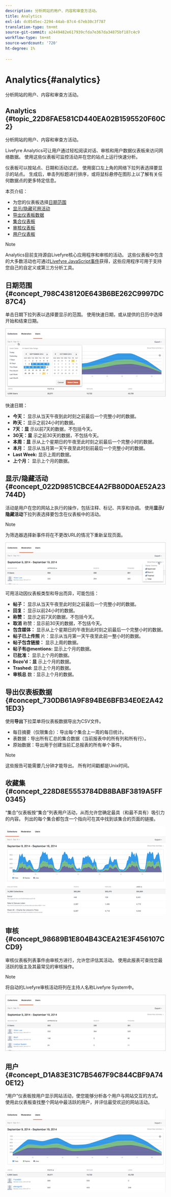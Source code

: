 ```yaml
---
description: 分析网站的用户、内容和审查方活动。
title: Analytics
exl-id: dc0545ec-2294-44ab-87c4-67eb30c3f787
translation-type: tm+mt
source-git-commit: a2449482e617939cfda7e367da34875bf187c4c9
workflow-type: tm+mt
source-wordcount: '720'
ht-degree: 1%

---
```


# Analytics{#analytics}

分析网站的用户、内容和审查方活动。

## Analytics {#topic_22D8FAE581CD440EA02B1595520F60C2}

分析网站的用户、内容和审查方活动。

Livefyre Analytics可让用户通过轻松阅读对话、审核和用户数据仪表板来访问网络数据。 使用这些仪表板可监控活动并在您的站点上运行快速分析。

仪表板可以按站点、日期和活动过滤。 使用窗口左上角的网络下拉列表选择要显示的站点。 生成后，单击列标题进行排序，或将鼠标悬停在图形上以了解有关任何数据点的更多特定信息。

本页介绍：

* 为您的仪表板选择[日期范围](https://answers.livefyre.com/livefyre-studio-version-1/studio/analytics/#DateRange)
* [显示/隐藏可用活动](https://answers.livefyre.com/livefyre-studio-version-1/studio/analytics/#ShowHideActivities)
* [导出仪表板数据](https://answers.livefyre.com/livefyre-studio-version-1/studio/analytics/#ExportDashboardData)
* [集合仪表板](https://answers.livefyre.com/livefyre-studio-version-1/studio/analytics/#CollectionsDashboard)
* [审核仪表板](https://answers.livefyre.com/livefyre-studio-version-1/studio/analytics/#ModerationDashboard)
* [用户仪表板](https://answers.livefyre.com/livefyre-studio-version-1/studio/analytics/#UsersDashboard)

>[!NOTE]
>
>Analytics目前支持源自Livefyre核心应用程序和审核的活动。 这些仪表板中包含的大多数活动也可通过[Livefyre JavaScript事件](https://answers.livefyre.com/developers/reference/app-customizations/javascript-events/)获得，这些应用程序可用于支持您自己的自定义或第三方分析工具。

## 日期范围 {#concept_798C438120E643B6BE262C9997DC87C4}

单击日期下拉列表以选择要显示的范围。 使用快速日期，或从提供的日历中选择开始和结束日期。

![](assets/analytics-date-range.png)

快速日期：

* **今天：** 显示从当天午夜到此时刻之前最后一个完整小时的数据。
* **昨天：** 显示之前24小时的数据。
* **7天：显** 示以前7天的数据，不包括今天。
* **30天：显** 示之前30天的数据，不包括今天。
* **本周：显** 示从上个星期日的午夜至此时刻之前最后一个完整小时的数据。
* **本月：** 显示从当月第一天午夜至此时刻前最后一个完整小时的数据。
* **Last Week:** 显示上周的数据。
* **上个月：** 显示上个月的数据。

## 显示/隐藏活动{#concept_022D9851CBCE4A2FB80D0AE52A23744D}

活动是用户在您的网站上执行的操作，包括注释、标记、共享和协调。 使用&#x200B;**显示/隐藏活动**&#x200B;下拉列表选择要包含在仪表板中的活动。

>[!NOTE]
>
>为筛选器选择新事件将在不更改URL的情况下重新呈现页面。

![](assets/analytics-show-hide-activities.png)

可用活动因仪表板类型和导出而异，可能包括：

* **帖子：** 显示从当天午夜至此时刻之前最后一个完整小时的数据。
* **回复：** 显示以前24小时的数据。
* **称赞：** 显示之前7天的数据，不包括今天。
* **取消** 称赞：显示前30天的数据，不包括今天。
* **包含媒体：** 显示从上个星期日的午夜到此时刻之前最后一个完整小时的数据。
* **帖子已上传照** 片：显示从当月第一天午夜至此前一整小时的数据。
* **帖子包含链接：** 显示上周的数据。
* **帖子有@mentions:** 显示上个月的数据。
* **已批准：** 显示上个月的数据。
* **Bozo&#39;d：显** 示上个月的数据。
* **Trashed:** 显示上个月的数据。
* **审核总** 数：显示上个月的数据。

## 导出仪表板数据{#concept_730DB61A9F894BE6BFB34E0E2A421ED3}

使用&#x200B;**导出**&#x200B;下拉菜单将仪表板数据导出为CSV文件。

* 每日摘要（仅限集合）：导出每个集合上一周的每日统计。
* 表数据：导出所有汇总的集合数据（当前报表中的所有列和所有行）。
* 原始数据：导出用于创建当前汇总报表的所有单个事件。

>[!NOTE]
>
>这些报告可能需要几分钟才能导出。 所有时间戳都是Unix时间。

## 收藏集 {#concept_228D8E5553784DB8BABF3819A5FF0345}

“集合”仪表板按“集合”列表用户活动，从而允许您确定最具（和最不具有）吸引力的内容。 列出的每个集合都包含一个指向可在其中找到该集合的页面的链接。

![](assets/analytics-collections.png)

## 审核 {#concept_98689B1E804B43CEA21E3F456107CCD9}

审核仪表板列表事件由审核方进行，允许您评估其活动。 使用此报表可查找您最活跃的版主及其最常见的审核操作。

>[!NOTE]
>
>将自动的Livefyre审核活动将列在主持人名称Livefyre System中。

![](assets/analytics-moderation.png)

## 用户 {#concept_D1A83E31C7B5467F9C844CBF9A740E12}

“用户”仪表板按用户显示网站活动，使您能够分析各个用户与网站交互的方式。 使用此仪表板查找整个网站中最活跃的用户，并评估最受欢迎的网站活动。

![](assets/analytics-users.png)
